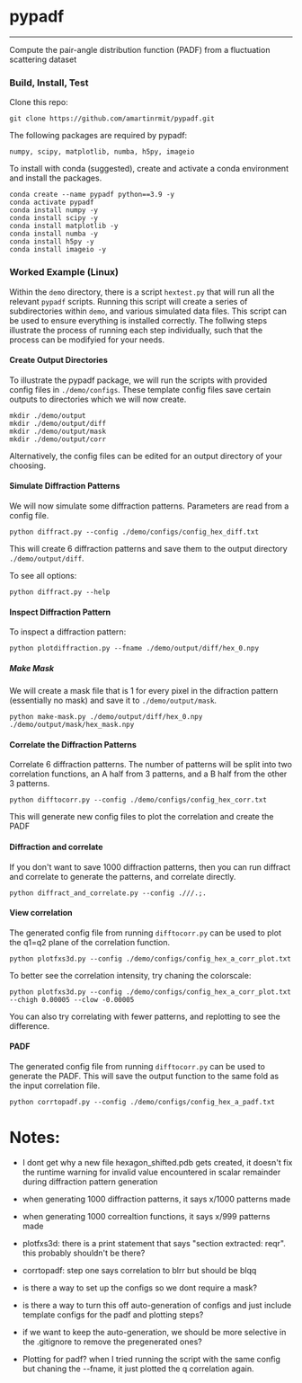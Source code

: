# pypadf
***
Compute the pair-angle distribution function (PADF) from a fluctuation scattering dataset

### Build, Install, Test

Clone this repo:

    git clone https://github.com/amartinrmit/pypadf.git

The following packages are required by pypadf:

    numpy, scipy, matplotlib, numba, h5py, imageio

To install with conda (suggested), create and activate a conda environment and install the packages.

    conda create --name pypadf python==3.9 -y
    conda activate pypadf
    conda install numpy -y
    conda install scipy -y
    conda install matplotlib -y
    conda install numba -y
    conda install h5py -y
    conda install imageio -y



### Worked Example (Linux)

Within the `demo` directory, there is a script `hextest.py` that will run all the relevant `pypadf` scripts. Running this script will create a series of subdirectories within `demo`, and various simulated data files. This script can be used to ensure everything is installed correctly. The follwing steps illustrate the process of running each step individually, such that the process can be modifyied for your needs.

#### Create Output Directories 
To illustrate the pypadf package, we will run the scripts with provided config files in `./demo/configs`. These template config files save certain outputs to directories which we will now create.

    mkdir ./demo/output
    mkdir ./demo/output/diff
    mkdir ./demo/output/mask
    mkdir ./demo/output/corr

Alternatively, the config files can be edited for an output directory of your choosing.

#### Simulate Diffraction Patterns

We will now simulate some diffraction patterns. Parameters are read from a config file.

    python diffract.py --config ./demo/configs/config_hex_diff.txt

This will create 6 diffraction patterns and save them to the output directory `./demo/output/diff`. 

To see all options:
    
    python diffract.py --help


#### Inspect Diffraction Pattern

To inspect a diffraction pattern:

    python plotdiffraction.py --fname ./demo/output/diff/hex_0.npy

##### Make Mask

We will create a mask file that is 1 for every pixel in the difraction pattern (essentially no mask) and save it to `./demo/output/mask`.

    python make-mask.py ./demo/output/diff/hex_0.npy ./demo/output/mask/hex_mask.npy


#### Correlate the Diffraction Patterns

Correlate 6 diffraction patterns. The number of patterns will be split into two correlation functions, an A half from 3 patterns, and a B half from the other 3 patterns.

    python difftocorr.py --config ./demo/configs/config_hex_corr.txt


This will generate new config files to plot the correlation and create the PADF

#### Diffraction and correlate

If you don't want to save 1000 diffraction patterns, then you can run diffract and correlate to generate the patterns, and correlate directly.

    python diffract_and_correlate.py --config .///.;.

#### View correlation

The generated config file from running `difftocorr.py` can be used to plot the q1=q2 plane of the correlation function.

    python plotfxs3d.py --config ./demo/configs/config_hex_a_corr_plot.txt

To better see the correlation intensity, try chaning the colorscale:

    python plotfxs3d.py --config ./demo/configs/config_hex_a_corr_plot.txt --chigh 0.00005 --clow -0.00005

You can also try correlating with fewer patterns, and replotting to see the difference. 


#### PADF

The generated config file from running `difftocorr.py` can be used to generate the PADF. This will save the output function to the same fold as the input correlation file.

    python corrtopadf.py --config ./demo/configs/config_hex_a_padf.txt



# Notes:
- I dont get why a new file hexagon_shifted.pdb gets created, it doesn't fix the runtime warning for invalid value encountered in scalar remainder during diffraction pattern generation

- when generating 1000 diffraction patterns, it says x/1000 patterns made
- when generating 1000 correaltion functions, it says x/999 patterns made

- plotfxs3d: there is a print statement that says "section extracted: reqr". this probably shouldn't be there?

- corrtopadf: step one says correlation to blrr but should be blqq



- is there a way to set up the configs so we dont require a mask?
- is there a way to turn this off auto-generation of configs and just include template configs for the padf and plotting steps?
- if we want to keep the auto-generation, we should be more selective in the .gitignore to remove the pregenerated ones?
- Plotting for padf? when I tried running the script with the same config but chaning the --fname, it just plotted the q correlation again.



